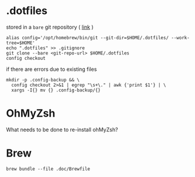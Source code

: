 # .dotfiles

stored in a `bare` git repository (
  [link](https://www.atlassian.com/git/tutorials/dotfiles)
)

```
alias config='/opt/homebrew/bin/git --git-dir=$HOME/.dotfiles/ --work-tree=$HOME'
echo ".dotfiles" >> .gitignore
git clone --bare <git-repo-url> $HOME/.dotfiles
config checkout
```

if there are errors due to existing files

```
mkdir -p .config-backup && \
  config checkout 2>&1 | egrep "\s+\." | awk {'print $1'} | \
  xargs -I{} mv {} .config-backup/{}
```

# OhMyZsh

What needs to be done to re-install ohMyZsh?

# Brew

```
brew bundle --file .doc/Brewfile
```
